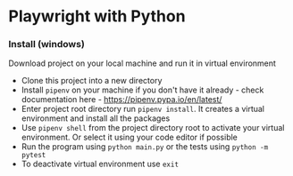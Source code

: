 # Playwright with Python

### Install (windows)
Download project on your local machine and run it in virtual environment
- Clone this project into a new directory
- Install `pipenv` on your machine if you don't have it already - check documentation here - https://pipenv.pypa.io/en/latest/
- Enter project root directory run `pipenv install`. It creates a virtual environment and install all the packages
- Use `pipenv shell` from the project directory root to activate your virtual environment. Or select it using your code editor if possible
- Run the program using `python main.py` or the tests using `python -m pytest`
- To deactivate virtual environment use `exit`